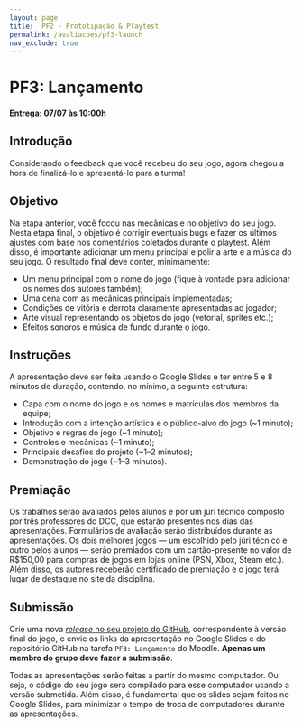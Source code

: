 ```yaml
---
layout: page
title:  PF2 - Prototipação & Playtest
permalink: /avaliacoes/pf3-launch
nav_exclude: true
---
```


# PF3: Lançamento

#### Entrega: 07/07 às 10:00h

## Introdução

Considerando o feedback que você recebeu do seu jogo, agora chegou a hora de finalizá-lo e apresentá-lo para a turma!

## Objetivo

Na etapa anterior, você focou nas mecânicas e no objetivo do seu jogo. Nesta etapa final, o objetivo é corrigir eventuais bugs e fazer os últimos ajustes com base nos comentários coletados durante o playtest. Além disso, é importante adicionar um menu principal e polir a arte e a música do seu jogo. O resultado final deve conter, minimamente:

- Um menu principal com o nome do jogo (fique à vontade para adicionar os nomes dos autores também);
- Uma cena com as mecânicas principais implementadas;
- Condições de vitória e derrota claramente apresentadas ao jogador;
- Arte visual representando os objetos do jogo (vetorial, sprites etc.);
- Efeitos sonoros e música de fundo durante o jogo.

## Instruções

A apresentação deve ser feita usando o Google Slides e ter entre 5 e 8 minutos de duração, contendo, no mínimo, a seguinte estrutura:

- Capa com o nome do jogo e os nomes e matrículas dos membros da equipe;
- Introdução com a intenção artística e o público-alvo do jogo (~1 minuto);
- Objetivo e regras do jogo (~1 minuto);
- Controles e mecânicas (~1 minuto);
- Principais desafios do projeto (~1–2 minutos);
- Demonstração do jogo (~1–3 minutos).

## Premiação

Os trabalhos serão avaliados pelos alunos e por um júri técnico composto por três professores do DCC, que estarão presentes nos dias das apresentações. Formulários de avaliação serão distribuídos durante as apresentações. Os dois melhores jogos — um escolhido pelo júri técnico e outro pelos alunos — serão premiados com um cartão-presente no valor de R$150,00 para compras de jogos em lojas online (PSN, Xbox, Steam etc.). Além disso, os autores receberão certificado de premiação e o jogo terá lugar de destaque no site da disciplina.

## Submissão

Crie uma nova [*release* no seu projeto do GitHub](https://docs.github.com/en/repositories/releasing-projects-on-github/managing-releases-in-a-repository), correspondente à versão final do jogo, e envie os links da apresentação no Google Slides e do repositório GitHub na tarefa `PF3: Lançamento` do Moodle. **Apenas um membro do grupo deve fazer a submissão**.

Todas as apresentações serão feitas a partir do mesmo computador. Ou seja, o código do seu jogo será compilado para esse computador usando a versão submetida. Além disso, é fundamental que os slides sejam feitos no Google Slides, para minimizar o tempo de troca de computadores durante as apresentações.
